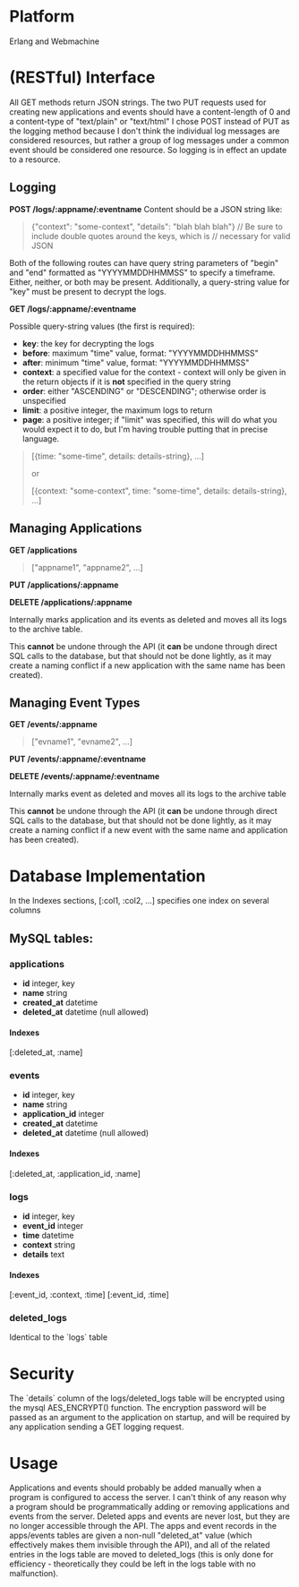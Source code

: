 # Platform

Erlang and Webmachine
# (RESTful) Interface

All GET methods return JSON strings.
The two PUT requests used for creating new applications and events
should have a content-length of 0 and a content-type of
"text/plain" or "text/html"
I chose POST instead of PUT as the logging method because I don't
think the individual log messages are considered resources, but
rather a group of log messages under a common event should be
considered one resource. So logging is in effect an update to a
resource.
## Logging

**POST /logs/:appname/:eventname**
Content should be a JSON string like:

> {"context": "some-context", "details": "blah blah blah"}
> // Be sure to include double quotes around the keys, which is
> //   necessary for valid JSON

Both of the following routes can have query string parameters of
"begin" and "end" formatted as "YYYYMMDDHHMMSS" to specify a
timeframe. Either, neither, or both may be present. Additionally, a
query-string value for "key" must be present to decrypt the logs.

**GET /logs/:appname/:eventname**

Possible query-string values (the first is required):

-   **key**: the key for decrypting the logs
-   **before**: maximum "time" value, format: "YYYYMMDDHHMMSS"
-   **after**: minimum "time" value, format: "YYYYMMDDHHMMSS"
-   **context**: a specified value for the context - context will
    only be given in the return objects if it is **not**&nbsp;specified
    in the query string
-   **order**: either "ASCENDING" or "DESCENDING"; otherwise order is unspecified
-   **limit**: a positive integer, the maximum logs to return
-   **page**: a positive integer; if "limit" was specified, this will do what
    you would expect it to do, but I'm having trouble putting that in precise
    language.

> [{time: "some-time", details: details-string}, ...]
>
> or
>
> [{context: "some-context", time: "some-time", details: details-string}, ...]

## **Managing Applications**

**GET /applications**
 
> ["appname1", "appname2", ...]

**PUT /applications/:appname**

**DELETE /applications/:appname**

Internally marks application and its events as deleted and moves
all its logs to the archive table. 

This **cannot** be undone through
the API (it **can** be undone through direct SQL calls to the database,
but that should not be done lightly, as it may create a naming conflict
if a new application with the same name has been created).

## Managing Event Types

**GET /events/:appname**

> ["evname1", "evname2", ...]

**PUT /events/:appname/:eventname**

**DELETE /events/:appname/:eventname**

Internally marks event as deleted and moves all its logs to the
archive table

This **cannot** be undone through
the API (it **can** be undone through direct SQL calls to the database,
but that should not be done lightly, as it may create a naming conflict
if a new event with the same name and application has been created).

# Database Implementation

In the Indexes sections, [:col1, :col2, ...] specifies one index on
several columns
## MySQL tables:

### applications

+ **id** integer, key
+ **name** string
+ **created\_at** datetime
+ **deleted\_at** datetime (null allowed)

#### Indexes

[:deleted\_at, :name]
### events

+ **id** integer, key
+ **name** string
+ **application\_id** integer
+ **created\_at** datetime
+ **deleted\_at** datetime (null allowed)

#### Indexes

[:deleted\_at, :application\_id, :name]
### logs

+ **id** integer, key
+ **event\_id** integer
+ **time** datetime
+ **context** string
+ **details** text

#### Indexes

[:event\_id, :context, :time]
[:event\_id, :time]

### deleted\_logs

Identical to the \`logs\` table
# Security

The \`details\` column of the logs/deleted\_logs table will be
encrypted using the mysql AES\_ENCRYPT() function. The encryption
password will be passed as an argument to the application on
startup, and will be required by any application sending a GET
logging request.&nbsp;
# Usage

Applications and events should probably be added manually when a
program is configured to access the server. I can't think of any
reason why a program should be programmatically adding or removing
applications and events from the server. Deleted apps and events
are never lost, but they are no longer accessible through the API.
The apps and event records in the apps/events tables are given a
non-null "deleted\_at" value (which effectively makes them
invisible through the API), and all of the related entries in the
logs table are moved to deleted\_logs (this is only done for
efficiency - theoretically they could be left in the logs table
with no malfunction).
